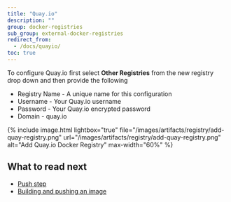 ```yaml
---
title: "Quay.io"
description: ""
group: docker-registries
sub_group: external-docker-registries
redirect_from:
  - /docs/quayio/
toc: true
---
```

To configure Quay.io first select **Other Registries** from the new registry drop down and then provide the following

* Registry Name - A unique name for this configuration
* Username - Your Quay.io username
* Password - Your Quay.io encrypted password
* Domain - quay.io

{% include image.html lightbox="true" file="/images/artifacts/registry/add-quay-registry.png" url="/images/artifacts/registry/add-quay-registry.png" alt="Add Quay.io Docker Registry" max-width="60%" %}

## What to read next

* [Push step]({{site.baseurl}}/docs/codefresh-yaml/steps/push-1/)
* [Building and pushing an image]({{site.baseurl}}/docs/yaml-examples/examples/build-and-push-an-image/)
